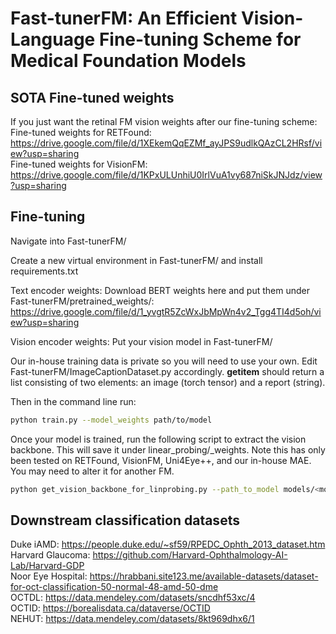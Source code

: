 # Fast-tunerFM: An Efficient Vision-Language Fine-tuning Scheme for Medical Foundation Models

## SOTA Fine-tuned weights
If you just want the retinal FM vision weights after our fine-tuning scheme:  
Fine-tuned weights for RETFound: https://drive.google.com/file/d/1XEkemQqEZMf_ayJPS9udlkQAzCL2HRsf/view?usp=sharing    
Fine-tuned weights for VisionFM: https://drive.google.com/file/d/1KPxULUnhiU0IrlVuA1vy687niSkJNJdz/view?usp=sharing   


## Fine-tuning

Navigate into Fast-tunerFM/

Create a new virtual environment in Fast-tunerFM/ and install requirements.txt

Text encoder weights: Download BERT weights here and put them under Fast-tunerFM/pretrained_weights/: https://drive.google.com/file/d/1_yvgtR5ZcWxJbMpWn4v2_Tgg4TI4d5oh/view?usp=sharing  

Vision encoder weights: Put your vision model in Fast-tunerFM/  

Our in-house training data is private so you will need to use your own. Edit Fast-tunerFM/ImageCaptionDataset.py accordingly. __getitem__ should return a list consisting of two elements: an image (torch tensor) and a report (string).

Then in the command line run:
```sh
python train.py --model_weights path/to/model
```

Once your model is trained, run the following script to extract the vision backbone. This will save it under linear_probing/_weights. Note this has only been tested on RETFound, VisionFM, Uni4Eye++, and our in-house MAE. You may need to alter it for another FM.
```sh
python get_vision_backbone_for_linprobing.py --path_to_model models/<model name>
```


## Downstream classification datasets
Duke iAMD: https://people.duke.edu/~sf59/RPEDC_Ophth_2013_dataset.htm  
Harvard Glaucoma: https://github.com/Harvard-Ophthalmology-AI-Lab/Harvard-GDP  
Noor Eye Hospital: https://hrabbani.site123.me/available-datasets/dataset-for-oct-classification-50-normal-48-amd-50-dme  
OCTDL: https://data.mendeley.com/datasets/sncdhf53xc/4  
OCTID: https://borealisdata.ca/dataverse/OCTID  
NEHUT: https://data.mendeley.com/datasets/8kt969dhx6/1
